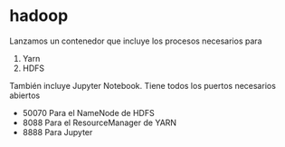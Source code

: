# hadoop

Lanzamos un contenedor que incluye los procesos necesarios para

1. Yarn
2. HDFS

También incluye Jupyter Notebook. Tiene todos los puertos necesarios abiertos

* 50070 Para el NameNode de HDFS
* 8088 Para el ResourceManager de YARN
* 8888 Para Jupyter
